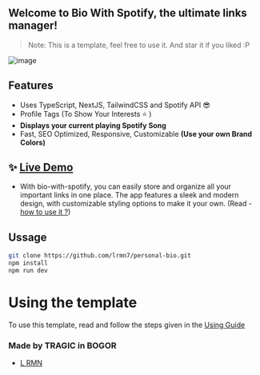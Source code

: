 
## Welcome to Bio With Spotify, the ultimate links manager!

> Note: This is a template, feel free to use it. And star it if you liked :P

![image](https://res.cloudinary.com/lrmn/image/upload/v1688643462/lrmn.dev/Screenshot_2023-07-06_at_16-34-14_L_RMN_%E3%81%84%E3%81%A4%E3%81%8B_%E7%A7%81%E3%81%8C%E3%83%92%E3%83%88%E3%81%98%E3%82%83%E3%81%AA%E3%81%8F%E3%81%AA%E3%81%A3%E3%81%A6%E3%82%82_wuvz9i.png)

## Features

- Uses TypeScript, NextJS, TailwindCSS and Spotify API 😎
- Profile Tags (To Show Your Interests ⭐ )
- **Displays your current playing Spotify Song**
- Fast, SEO Optimized, Responsive, Customizable **(Use your own Brand Colors)**


## :sparkles: [Live Demo](https://is-a.fun)

- With bio-with-spotify, you can easily store and organize all your important links in one place. The app features a sleek and modern design, with customizable styling options to make it your own. (Read - [how to use it ?](https://github.com/lrmn7/personal-bio/blob/main/USING.md))

## Ussage

```sh
git clone https://github.com/lrmn7/personal-bio.git
npm install
npm run dev
```

# Using the template
To use this template, read and follow the steps given in the [Using Guide](https://github.com/lrmn7/personal-bio/blob/main/USING.md)

### Made by TRAGIC in BOGOR

- [L RMN](https://lrmn.is-a.dev)
